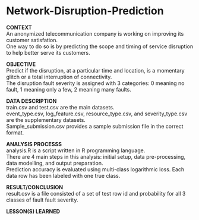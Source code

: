 # Network-Disruption-Prediction

<b>CONTEXT</b><br>
An anonymized telecommunication company is working on improving its customer satisfation. <br>
One way to do so is by predicting the scope and timing of service disruption to help better serve its customers. 
<br>

<b>OBJECTIVE</b><br>
Predict if the disruption, at a particular time and location, is a momentary glitch or a total interruption of connectivity.<br>
The disruption fault severity is assigned with 3 categories: 0 meaning no fault, 1 meaning only a few, 2 meaning many faults. 
<br>

<b>DATA DESCRIPTION</b><br>
train.csv and test.csv are the main datasets. <br>
event_type.csv, log_feature.csv, resource_type.csv, and severity_type.csv are the supplementary datasets. <br>
Sample_submission.csv provides a sample submission file in the correct format.
<br>

<b>ANALYSIS PROCESSS</b><br>
analysis.R is a script written in R programming language. <br>
There are 4 main steps in this analysis: initial setup, data pre-processing, data modelling, and output preparation. <br>
Prediction accuracy is evaluated using multi-class logarithmic loss. 
Each data row has been labeled with one true class. 
<br>

<b>RESULT/CONCLUSION</b><br>
result.csv is a file consisted of a set of test row id and probability for all 3 classes of fault fault severity. 
<br>

<b>LESSON(S) LEARNED</b>
